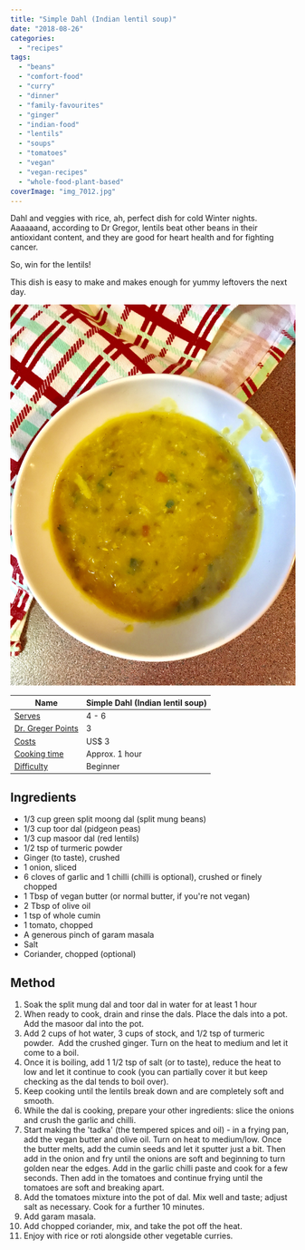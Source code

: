 ```yaml
---
title: "Simple Dahl (Indian lentil soup)"
date: "2018-08-26"
categories: 
  - "recipes"
tags: 
  - "beans"
  - "comfort-food"
  - "curry"
  - "dinner"
  - "family-favourites"
  - "ginger"
  - "indian-food"
  - "lentils"
  - "soups"
  - "tomatoes"
  - "vegan"
  - "vegan-recipes"
  - "whole-food-plant-based"
coverImage: "img_7012.jpg"
---
```


Dahl and veggies with rice, ah, perfect dish for cold Winter nights. Aaaaaand, according to Dr Gregor, lentils beat other beans in their antioxidant content, and they are good for heart health and for fighting cancer.

So, win for the lentils!

This dish is easy to make and makes enough for yummy leftovers the next day.

![IMG_7012](images/img_7012.jpg)

| Name | Simple Dahl (Indian lentil soup) |
| --- | --- |
| [Serves](https://shalveena.com/serving-sizes/) | 4 - 6 |
| [Dr. Greger Points](https://shalveena.com/dr-greger-points/) | 3 |
| [Costs](https://shalveena.com/costs/) | US$ 3 |
| [Cooking time](https://shalveena.com/cooking-times/) | Approx. 1 hour |
| [Difficulty](https://shalveena.com/difficulty-levels/) | Beginner |

## Ingredients

- 1/3 cup green split moong dal (split mung beans)
- 1/3 cup toor dal (pidgeon peas)
- 1/3 cup masoor dal (red lentils)
- 1/2 tsp of turmeric powder
- Ginger (to taste), crushed
- 1 onion, sliced
- 6 cloves of garlic and 1 chilli (chilli is optional), crushed or finely chopped
- 1 Tbsp of vegan butter (or normal butter, if you're not vegan)
- 2 Tbsp of olive oil
- 1 tsp of whole cumin
- 1 tomato, chopped
- A generous pinch of garam masala
- Salt
- Coriander, chopped (optional)

## Method

1. Soak the split mung dal and toor dal in water for at least 1 hour
2. When ready to cook, drain and rinse the dals. Place the dals into a pot. Add the masoor dal into the pot.
3. Add 2 cups of hot water, 3 cups of stock, and 1/2 tsp of turmeric powder.  Add the crushed ginger. Turn on the heat to medium and let it come to a boil.
4. Once it is boiling, add 1 1/2 tsp of salt (or to taste), reduce the heat to low and let it continue to cook (you can partially cover it but keep checking as the dal tends to boil over).
5. Keep cooking until the lentils break down and are completely soft and smooth.
6. While the dal is cooking, prepare your other ingredients: slice the onions and crush the garlic and chilli.
7. Start making the 'tadka' (the tempered spices and oil) - in a frying pan, add the vegan butter and olive oil. Turn on heat to medium/low. Once the butter melts, add the cumin seeds and let it sputter just a bit. Then add in the onion and fry until the onions are soft and beginning to turn golden near the edges. Add in the garlic chilli paste and cook for a few seconds. Then add in the tomatoes and continue frying until the tomatoes are soft and breaking apart.
8. Add the tomatoes mixture into the pot of dal. Mix well and taste; adjust salt as necessary. Cook for a further 10 minutes.
9. Add garam masala.
10. Add chopped coriander, mix, and take the pot off the heat.
11. Enjoy with rice or roti alongside other vegetable curries.
